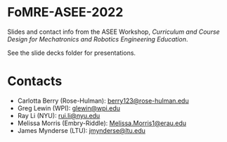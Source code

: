 # FoMRE-ASEE-2022
 
Slides and contact info from the ASEE Workshop, *Curriculum and Course Design for Mechatronics and Robotics Engineering Education*.

See the slide decks folder for presentations.

# Contacts

* Carlotta Berry (Rose-Hulman): berry123@rose-hulman.edu
* Greg Lewin (WPI): glewin@wpi.edu
* Ray Li (NYU): rui.li@nyu.edu
* Melissa Morris (Embry-Riddle): Melissa.Morris1@erau.edu
* James Mynderse (LTU): jmynderse@ltu.edu
